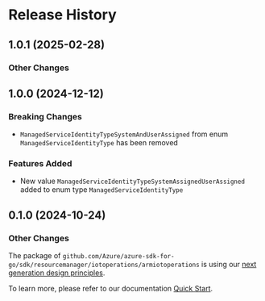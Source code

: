 # Release History

## 1.0.1 (2025-02-28)
### Other Changes


## 1.0.0 (2024-12-12)
### Breaking Changes

- `ManagedServiceIdentityTypeSystemAndUserAssigned` from enum `ManagedServiceIdentityType` has been removed

### Features Added

- New value `ManagedServiceIdentityTypeSystemAssignedUserAssigned` added to enum type `ManagedServiceIdentityType`


## 0.1.0 (2024-10-24)
### Other Changes

The package of `github.com/Azure/azure-sdk-for-go/sdk/resourcemanager/iotoperations/armiotoperations` is using our [next generation design principles](https://azure.github.io/azure-sdk/general_introduction.html).

To learn more, please refer to our documentation [Quick Start](https://aka.ms/azsdk/go/mgmt).